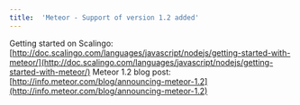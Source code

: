 ```yaml
---
title:	'Meteor - Support of version 1.2 added'
---
```


Getting started on Scalingo: [http://doc.scalingo.com/languages/javascript/nodejs/getting-started-with-meteor/](http://doc.scalingo.com/languages/javascript/nodejs/getting-started-with-meteor/)
Meteor 1.2 blog post: [http://info.meteor.com/blog/announcing-meteor-1.2](http://info.meteor.com/blog/announcing-meteor-1.2)
